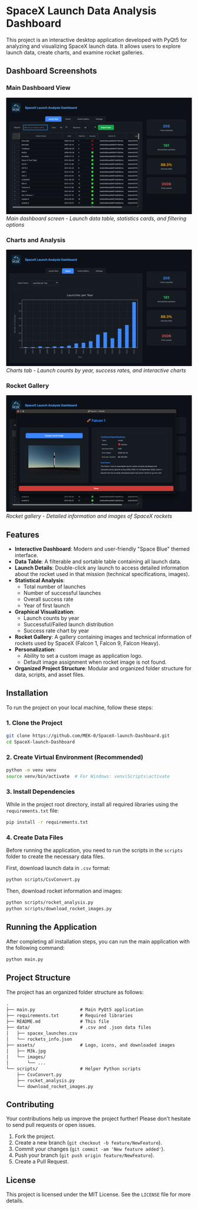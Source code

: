 # SpaceX Launch Data Analysis Dashboard

This project is an interactive desktop application developed with PyQt5 for analyzing and visualizing SpaceX launch data. It allows users to explore launch data, create charts, and examine rocket galleries.

## Dashboard Screenshots

### Main Dashboard View
![Main Dashboard](Readmephoto/readme1.png)
*Main dashboard screen - Launch data table, statistics cards, and filtering options*

### Charts and Analysis
![Charts and Analysis](Readmephoto/readme2.png)
*Charts tab - Launch counts by year, success rates, and interactive charts*

### Rocket Gallery
![Rocket Gallery](Readmephoto/readme3.png)
*Rocket gallery - Detailed information and images of SpaceX rockets*

## Features

- **Interactive Dashboard**: Modern and user-friendly "Space Blue" themed interface.
- **Data Table**: A filterable and sortable table containing all launch data.
- **Launch Details**: Double-click any launch to access detailed information about the rocket used in that mission (technical specifications, images).
- **Statistical Analysis**:
    - Total number of launches
    - Number of successful launches
    - Overall success rate
    - Year of first launch
- **Graphical Visualization**:
    - Launch counts by year
    - Successful/Failed launch distribution
    - Success rate chart by year
- **Rocket Gallery**: A gallery containing images and technical information of rockets used by SpaceX (Falcon 1, Falcon 9, Falcon Heavy).
- **Personalization**:
    - Ability to set a custom image as application logo.
    - Default image assignment when rocket image is not found.
- **Organized Project Structure**: Modular and organized folder structure for data, scripts, and asset files.

## Installation

To run the project on your local machine, follow these steps:

### 1. Clone the Project

```bash
git clone https://github.com/MEK-0/SpaceX-launch-Dashboard.git
cd SpaceX-launch-Dashboard
```

### 2. Create Virtual Environment (Recommended)

```bash
python -m venv venv
source venv/bin/activate  # For Windows: venv\Scripts\activate
```

### 3. Install Dependencies

While in the project root directory, install all required libraries using the `requirements.txt` file:

```bash
pip install -r requirements.txt
```

### 4. Create Data Files

Before running the application, you need to run the scripts in the `scripts` folder to create the necessary data files.

First, download launch data in `.csv` format:
```bash
python scripts/CsvConvert.py
```

Then, download rocket information and images:
```bash
python scripts/rocket_analysis.py
python scripts/download_rocket_images.py
```

## Running the Application

After completing all installation steps, you can run the main application with the following command:

```bash
python main.py
```

## Project Structure

The project has an organized folder structure as follows:

```
.
├── main.py                 # Main PyQt5 application
├── requirements.txt        # Required libraries
├── README.md               # This file
├── data/                   # .csv and .json data files
│   ├── spacex_launches.csv
│   └── rockets_info.json
├── assets/                 # Logo, icons, and downloaded images
│   ├── M3k.jpg
│   └── images/
│       └── ...
└── scripts/                # Helper Python scripts
    ├── CsvConvert.py
    ├── rocket_analysis.py
    └── download_rocket_images.py
```

## Contributing

Your contributions help us improve the project further! Please don't hesitate to send pull requests or open issues.

1. Fork the project.
2. Create a new branch (`git checkout -b feature/NewFeature`).
3. Commit your changes (`git commit -am 'New feature added'`).
4. Push your branch (`git push origin feature/NewFeature`).
5. Create a Pull Request.

## License

This project is licensed under the MIT License. See the `LICENSE` file for more details. 
